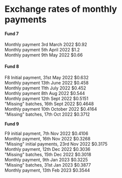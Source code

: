 # Exchange rates of monthly payments

#### Fund 7

Monthly payment 3rd March 2022                 $0.92\
Monthly payment 5th April 2022                    $1.2\
Monthly payment 9th May 2022                     $0.66

#### Fund 8

F8 Initial payment, 31st May 2022                    $0.632\
Monthly payment 13th June 2022                    $0.458\
Monthly payment 11th July 2022                      $0.452\
Monthly payment 8th Aug 2022                       $0.544\
Monthly payment 12th Sept 2022                    $0.5151\
"Missing" batches, 16th Sept 2022                  $0.4648\
Monthly payment 10th October 2022              $0.4164\
"Missing" batches, 17th Oct 2022                    $0.3712

**Fund 9**

F9 initial payment, 7th Nov 2022                     $0.4106\
Monthly payment, 16th Nov 2022                    $0.3268\
"Missing" initial payments, 23rd Nov 2022      $0.3175\
Monthly payment, 12th Dec 2022                    $0.3036\
"Missing" batches, 15th Dec 2022                   $0.3018\
Monthly payment, 9th Jan 2023                      $0.3225\
"Missing" batches, 31st Jan 2023                    $0.3877\
Monthly payment, 13th Feb 2023                     $0.3544

